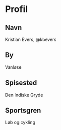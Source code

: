 # Profil

## Navn
Kristian Evers, @kbevers

## By
Vanløse

## Spisested
Den Indiske Gryde

## Sportsgren
Løb og cykling

